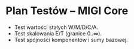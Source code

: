 # Plan Testów – MIGI Core
- Test wartości stałych W/M/D/C/A.
- Test skalowania E/T (granice 0..∞).
- Test spójności komponentów i sumy bazowej.
